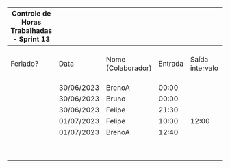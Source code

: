 | Controle de Horas Trabalhadas - Sprint 13 |  |  |  |  |  |  |  |  |  |  |
| --- | --- | --- | --- | --- | --- | --- | --- | --- | --- | --- |
| Feriado? | Data | Nome (Colaborador) | Entrada | Saída intervalo | Retorno intervalo | Saída | Total horas |  | Nome (Colaborador) | Total horas do sprint |
|  | 30/06/2023 | BrenoA | 00:00 |  |  | 01:10 | 1:10:00 |  | BrenoA | 01:30 |
|  | 30/06/2023 | Bruno | 00:00 |  |  | 01:10 | 1:10:00 |  | Bruno | 01:10 |
|  | 30/06/2023 | Felipe | 21:30 |  |  | 23:59 | 2:29:00 |  | Felipe | 05:29 |
|  | 01/07/2023 | Felipe | 10:00 | 12:00 | 12:30 | 13:30 | 3:00:00 |  | Henrique | 00:00 |
|  | 01/07/2023 | BrenoA | 12:40 |  |  | 13:00 | 0:20:00 |  | Limírio | 00:00 |
|  |  |  |  |  |  |  |  |  | Pedro | 00:00 |
|  |  |  |  |  |  |  |  |  | Raquel | 00:00 |
